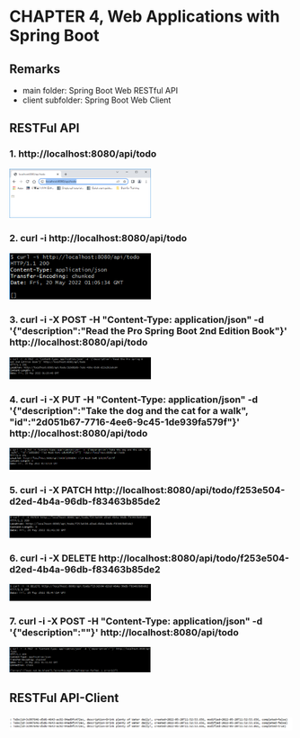 # CHAPTER 4, Web Applications with Spring Boot

## Remarks 
- main folder: Spring Boot Web RESTful API
- client subfolder: Spring Boot Web Client


## RESTFul API
### 1. http://localhost:8080/api/todo
<img src="./img/httpapi.png" style="width:50%;"/>

### 2. curl -i http://localhost:8080/api/todo
<img src="./img/restapi-i.png" style="width:50%;"/>

### 3. curl -i -X POST -H "Content-Type: application/json" -d '{"description":"Read the Pro Spring Boot 2nd Edition Book"}' http://localhost:8080/api/todo

<img src="./img/restapi-post.png" style="width:50%;"/>

### 4. curl -i -X PUT -H "Content-Type: application/json" -d '{"description":"Take the dog and the cat for a walk", "id":"2d051b67-7716-4ee6-9c45-1de939fa579f"}' http://localhost:8080/api/todo

<img src="./img/restapi-put.png" style="width:50%;"/>

### 5. curl -i -X PATCH http://localhost:8080/api/todo/f253e504-d2ed-4b4a-96db-f83463b85de2

<img src="./img/restapi-patch.png" style="width:50%;"/>

### 6. curl -i -X DELETE http://localhost:8080/api/todo/f253e504-d2ed-4b4a-96db-f83463b85de2

<img src="./img/restapi-delete.png" style="width:50%;"/>

### 7. curl -i -X POST -H "Content-Type: application/json" -d '{"description":""}' http://localhost:8080/api/todo

<img src="./img/restapi-error.png" style="width:50%;"/>

## RESTFul API-Client
### 
<img src="./img/restapi-client.png" style="width:100%;" />